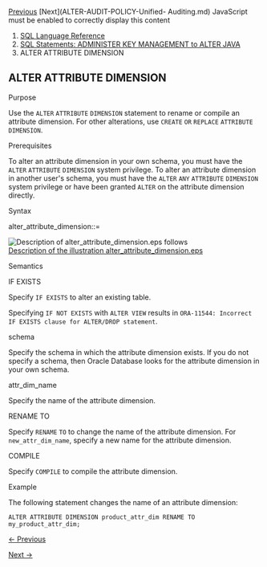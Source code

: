 [Previous](ALTER-ANALYTIC-VIEW.md) [Next](ALTER-AUDIT-POLICY-Unified-
Auditing.md) JavaScript must be enabled to correctly display this content

  1. [SQL Language Reference ](index.md)
  2. [ SQL Statements: ADMINISTER KEY MANAGEMENT to ALTER JAVA](SQL-Statements-ADMINISTER-KEY-MANAGEMENT-to-ALTER-JAVA.md)
  3. ALTER ATTRIBUTE DIMENSION

## ALTER ATTRIBUTE DIMENSION

Purpose

Use the `ALTER` `ATTRIBUTE` `DIMENSION` statement to rename or compile an
attribute dimension. For other alterations, use `CREATE` `OR` `REPLACE`
`ATTRIBUTE` `DIMENSION`.

Prerequisites

To alter an attribute dimension in your own schema, you must have the `ALTER`
`ATTRIBUTE` `DIMENSION` system privilege. To alter an attribute dimension in
another user's schema, you must have the `ALTER` `ANY` `ATTRIBUTE` `DIMENSION`
system privilege or have been granted `ALTER` on the attribute dimension
directly.

Syntax

alter_attribute_dimension::=

![Description of alter_attribute_dimension.eps
follows](https://docs.oracle.com/en/database/oracle/oracle-database/23/sqlrf/img/alter_attribute_dimension.gif)  
[Description of the illustration
alter_attribute_dimension.eps](img_text/alter_attribute_dimension.md)

Semantics

IF EXISTS

Specify `IF EXISTS` to alter an existing table.

Specifying `IF NOT EXISTS` with `ALTER VIEW` results in `ORA-11544: Incorrect
IF EXISTS clause for ALTER/DROP statement`.

schema

Specify the schema in which the attribute dimension exists. If you do not
specify a schema, then Oracle Database looks for the attribute dimension in
your own schema.

attr_dim_name

Specify the name of the attribute dimension.

RENAME TO

Specify `RENAME` `TO` to change the name of the attribute dimension. For
`new_attr_dim_name`, specify a new name for the attribute dimension.

COMPILE

Specify `COMPILE` to compile the attribute dimension.

Example

The following statement changes the name of an attribute dimension:

    
    
    ALTER ATTRIBUTE DIMENSION product_attr_dim RENAME TO my_product_attr_dim;


[← Previous](ALTER-ANALYTIC-VIEW.md)

[Next →](ALTER-AUDIT-POLICY-Unified-Auditing.md)

